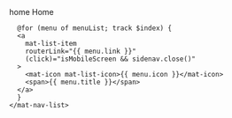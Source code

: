 <mat-sidenav-container class="sidenav-container">
  <!-- Sidenav -->
  <mat-sidenav
    #sidenav
    [mode]="isMobileScreen ? 'over' : 'side'"
    [opened]="!isMobileScreen"
  >
    <mat-nav-list>
      <a
        mat-list-item
        routerLink="/home"
        (click)="isMobileScreen && sidenav.close()"
        *ngIf="!isMobileScreen || isMobileScreen"
      >
        <mat-icon mat-list-icon>home</mat-icon>
        <span>Home</span>
      </a>

      @for (menu of menuList; track $index) {
      <a
        mat-list-item
        routerLink="{{ menu.link }}"
        (click)="isMobileScreen && sidenav.close()"
      >
        <mat-icon mat-list-icon>{{ menu.icon }}</mat-icon>
        <span>{{ menu.title }}</span>
      </a>
      }
    </mat-nav-list>
  </mat-sidenav>

  <!-- Main Content -->
  <mat-sidenav-content>
    <mat-toolbar class="sticky-toolbar">
      <app-toolbar></app-toolbar>
      <!--
      <div class="top-container">
        <div class="left-group">
          <button mat-icon-button (click)="sidenav.toggle()">
            <mat-icon>menu</mat-icon>
          </button>
          <span>Application Title</span>
        </div>

        <div class="spacer"></div>

        <div class="right-group">
          <button mat-icon-button>
            <mat-icon>notifications</mat-icon>
            <span>Notifications</span>
          </button>
          <button mat-icon-button>
            <mat-icon>account_circle</mat-icon>
            <span>Username</span>
          </button>
        </div>
      </div> -->
    </mat-toolbar>
    <div class="content">
      <router-outlet />
    </div>
  </mat-sidenav-content>
</mat-sidenav-container>
